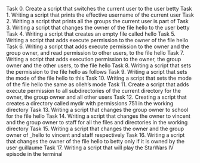 Task 0.  Create a script that switches the current user to the user betty
Task 1.  Writing a script that prints the effective username of the current user
Task 2.  Writing a script that prints all the groups the current user is part of
Task 3.  Writing a script that changes the owner of the file hello to the user betty
Task 4.  Writing a script that creates an empty file called hello
Task 5.  Writing a script that adds execute permission to the owner of the file hello
Task 6.  Writing a script that adds execute permission to the owner and the group owner, and read permission to other users,
         to the file hello
Task 7.  Writing a script that adds execution permission to the owner, the group owner and the other users, to the file hello
Task 8.  Writing a script that sets the permission to the file hello as follows
Task 9.  Writing a script that sets the mode of the file hello to this
Task 10. Writing a script that sets the mode of the file hello the same as olleh’s mode
Task 11. Create a script that adds execute permission to all subdirectories of the current directory for the owner, the group          owner and all other users
Task 12. Creating a script that creates a directory called mydir with permissions 751 in the working directory
Task 13. Writing  a script that changes the group owner to school for the file hello
Task 14. Writing a script that changes the owner to vincent and the group owner to staff for all the files and directories in 
         the working directory
Task 15. Writing a script that changes the owner and the group owner of _hello to vincent and staff respectively
Task 16. Writing a script that changes the owner of the file hello to betty only if it is owned by the user guillaume
Task 17. Writing a script that will play the StarWars IV episode in the terminal
